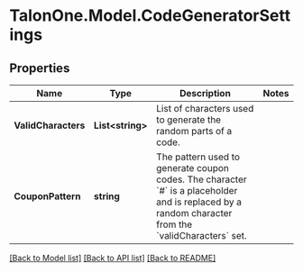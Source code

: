 # TalonOne.Model.CodeGeneratorSettings
## Properties

Name | Type | Description | Notes
------------ | ------------- | ------------- | -------------
**ValidCharacters** | **List&lt;string&gt;** | List of characters used to generate the random parts of a code.  | 
**CouponPattern** | **string** | The pattern used to generate coupon codes. The character &#x60;#&#x60; is a placeholder and is replaced by a random character from the &#x60;validCharacters&#x60; set.  | 

[[Back to Model list]](../README.md#documentation-for-models) [[Back to API list]](../README.md#documentation-for-api-endpoints) [[Back to README]](../README.md)

